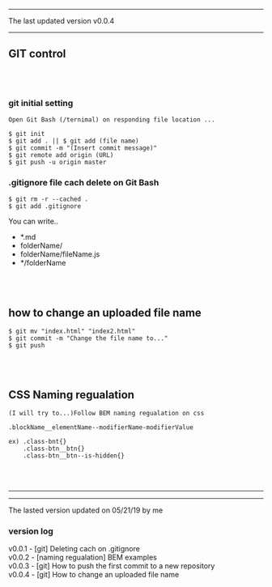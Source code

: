 ___
The last updated version v0.0.4      
___


## GIT control


<br></br>
### git initial setting 

```
Open Git Bash (/ternimal) on responding file location ...  

$ git init
$ git add . || $ git add (file name)
$ git commit -m "(Insert commit message)"
$ git remote add origin (URL)
$ git push -u origin master
```



### .gitignore file cach delete on Git Bash

```
$ git rm -r --cached . 
$ git add .gitignore
```

You can write..

- *.md 
- folderName/  
- folderName/fileName.js  
- */folderName



<br></br>
## how to change an uploaded file name

```
$ git mv "index.html" "index2.html"
$ git commit -m "Change the file name to..."
$ git push
``` 


<br></br>
## CSS Naming regualation

    (I will try to...)Follow BEM naming regualation on css

    .blockName__elementName--modifierName-modifierValue

    ex) .class-bnt{}
        .class-btn__btn{}
        .class-btn__btn--is-hidden{}





<br></br>
___
___
The lasted version updated on 05/21/19 by me	              

### version log <br>
v0.0.1 - [git] Deleting cach on .gitignore <br>
v0.0.2 - [naming regualation] BEM examples <br>
v0.0.3 - [git] How to push the first commit to a new repository <br>
v0.0.4 - [git] How to change an uploaded file name <br>